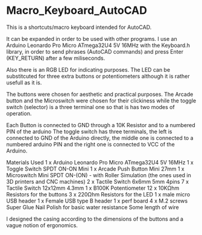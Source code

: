 # Macro_Keyboard_AutoCAD
This is a shortcuts/macro keyboard intended for AutoCAD.


It can be expanded in order to be used with other programs.
I use an Arduino Leonardo Pro Micro ATmega32U4 5V 16MHz with the Keyboard.h library,
in order to send phrases (AutoCAD commands) and press Enter (KEY_RETURN) after a few miliseconds.

Also there is an RGB LED for indicating purposes. The LED can be substitcuted for three extra buttons or potentiometers although
it is rather usefull as it is.

The buttons were chosen for aesthetic and practical purposes. The Arcade button and the Microswitch were chosen for their clickiness
while the toggle switch (selector) is a three terminal one so that is has two modes of operation.

Each Button is connected to GND through a 10K Resistor and to a numbered PIN of the arduino
The toggle switch has three terminals, the left is connected to GND of the Arduino directly, the middle one is connected to a 
numbered arduino PIN and the right one is connected to VCC of the Arduino.

Materials Used
1 x Arduino Leonardo Pro Micro ATmega32U4 5V 16MHz
1 x Toggle Switch SPDT ON-ON Mini
1 x Arcade Push Button Mini 27mm
1 x Microswitch Mini SPDT ON-(ON) - with Roller Simulation (the ones used in 3D printers and CNC machines)
2 x Tactile Switch 6x6mm 5mm 4pins
7 x Tactile Switch 12x12mm 4.3mm
1 x B100K Potentiometer
12 x 10KΩhm Resistors for the buttons
3 x 220Ωhm Resistors for the LED
1 x male micro USB header
1 x Female USB type B header
1 x perf board
4 x M.2 screws
Super Glue
Nail Polish for basic water resistance
Some length of wire

I designed the casing according to the dimensions of the buttons and a vague notion of ergonomics.

